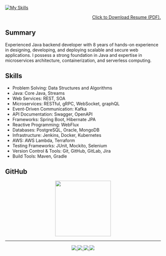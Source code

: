 [![My Skills](https://skillicons.dev/icons?i=java,spring,aws,idea&theme=dark)](https://skillicons.dev)

<p align="right">
<a href="Resume-Carlos-Dario-Castaneda-Mendoza.pdf" class="button" download>Click to Download Resume (PDF).</a>
</p>

## Summary
Experienced Java backend developer with 8 years of hands-on experience in designing, developing, and deploying scalable and secure web applications. I possess a strong foundation in Java and expertise in microservices architecture, containerization, and serverless computing.

## Skills
- Problem Solving: Data Structures and Algorithms
- Java: Core Java, Streams
- Web Services: REST, SOA
- Microservices: RESTful, gRPC, WebSocket, graphQL
- Event-Driven Communication: Kafka
- API Documentation: Swagger, OpenAPI
- Frameworks: Spring Boot, Hibernate JPA
- Reactive Programming: WebFlux
- Databases: PostgreSQL, Oracle, MongoDB
- Infrastructure: Jenkins, Docker, Kubernetes
- AWS: AWS Lambda, Terraform
- Testing Frameworks: JUnit, Mockito, Selenium
- Version Control & Tools: Git, GitHub, GitLab, Jira
- Build Tools: Maven, Gradle

## GitHub
<p align="center">
<a href="https://github.com/DarioCM">
  <img height="180em" src="https://github-readme-stats-eight-theta.vercel.app/api/top-langs/?username=DarioCM&layout=compact&langs_count=8&theme=nord"/>
</a>
</p>


<hr>

<div class="footer border-top border-gray-light mt-5 pt-3 text-right text-gray" id="badges" align="center"><small>
  <a href="https://www.linkedin.com/in/carlos-dario-castaneda-mendoza/">
    <img src="https://img.shields.io/badge/Linkedin-0077B5?style=for-the-badge&logo=Linkedin&logoColor=ffffff">
  </a>
  <a href="mailto:dario20049@gmail.com">
    <img src="https://img.shields.io/badge/Gmail-D44638?style=for-the-badge&logo=gmail&logoColor=ffffff">
  </a>
  <a href="https://medium.com/@dario_85947">
    <img src="https://img.shields.io/badge/Medium-000000?style=for-the-badge&logo=Medium">
  </a>
  <a href="https://leetcode.com/u/DarioCM/">
    <img src="https://img.shields.io/badge/LeetCode-000000?style=for-the-badge&logo=LeetCode&logoColor=#d16c06">
  </a>
  <!-- <a href="https://github.com/DarioCM/">
    <img src="https://img.shields.io/badge/GitHub-000000?style=for-the-badge&logo=GitHub&logoColor=#d16c06">
  </a> -->
</small>
</div>

